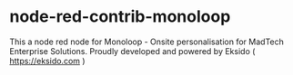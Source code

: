 # node-red-contrib-monoloop
This a node red node for Monoloop - Onsite personalisation for MadTech Enterprise Solutions. Proudly developed and powered by Eksido ( https://eksido.com )



